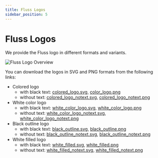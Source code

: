 ```yaml
---
title: Fluss Logos
sidebar_position: 5
---
```


<!--
 Copyright (c) 2025 Alibaba Group Holding Ltd.

 Licensed under the Apache License, Version 2.0 (the "License");
 you may not use this file except in compliance with the License.
 You may obtain a copy of the License at

      http://www.apache.org/licenses/LICENSE-2.0

 Unless required by applicable law or agreed to in writing, software
 distributed under the License is distributed on an "AS IS" BASIS,
 WITHOUT WARRANTIES OR CONDITIONS OF ANY KIND, either express or implied.
 See the License for the specific language governing permissions and
 limitations under the License.
-->

# Fluss Logos

We provide the Fluss logo in different formats and variants.

![Fluss Logo Overview](@site/static/img/logo/logo_overview.jpg)

You can download the logos in SVG and PNG formats from the following links:

- Colored logo
  - with black text: [colored_logo.svg](pathname:///img/logo/svg/colored_logo.svg), [color_logo.png](pathname:///img/logo/png/colored_logo.png)
  - without text: [colored_logo_notext.svg](pathname:///img/logo/svg/colored_logo_notext.svg), [colored_logo_notext.png](pathname:///img/logo/png/colored_logo_notext.png)
- White color logo
  - with black text: [white_color_logo.svg](pathname:///img/logo/svg/white_color_logo.svg), [white_color_logo.png](pathname:///img/logo/png/white_color_logo.png)
  - without text: [white_color_logo_notext.svg](pathname:///img/logo/svg/white_color_logo_notext.svg), [white_color_logo_notext.png](pathname:///img/logo/png/white_color_logo_notext.png)
- Black outline logo
  - with black text: [black_outline.svg](pathname:///img/logo/svg/black_outline.svg), [black_outline.png](pathname:///img/logo/png/black_outline.png)
  - without text: [black_outline_notext.svg](pathname:///img/logo/svg/black_outline_notext.svg), [black_outline_notext.png](pathname:///img/logo/png/black_outline_notext.png)
- White filled logo
  - with black text: [white_filled.svg](pathname:///img/logo/svg/white_filled.svg), [white_filled.png](pathname:///img/logo/png/white_filled.png)
  - without text: [white_filled_notext.svg](pathname:///img/logo/svg/white_filled_notext.svg), [white_filled_notext.png](pathname:///img/logo/png/white_filled_notext.png)







